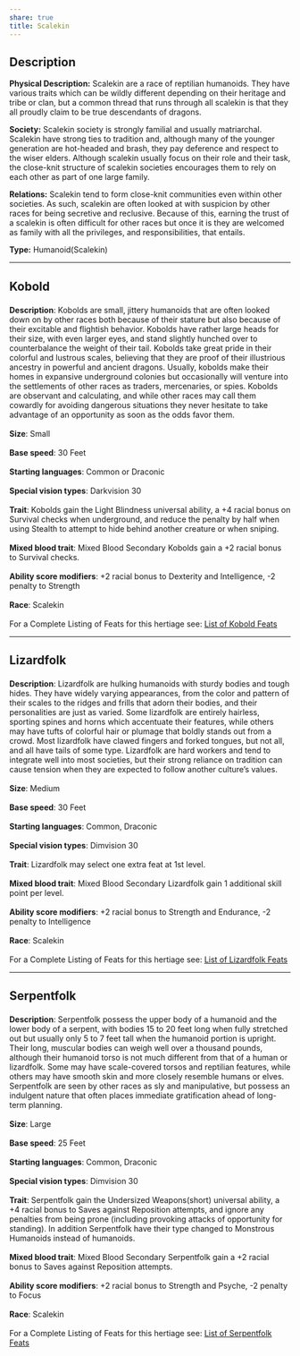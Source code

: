 ```yaml
---
share: true
title: Scalekin
---
```

## Description

**Physical Description:** Scalekin are a race of reptilian humanoids. They have various traits which can be wildly different depending on their heritage and tribe or clan, but a common thread that runs through all scalekin is that they all proudly claim to be true descendants of dragons.

**Society:** Scalekin society is strongly familial and usually matriarchal. Scalekin have strong ties to tradition and, although many of the younger generation are hot-headed and brash, they pay deference and respect to the wiser elders. Although scalekin usually focus on their role and their task, the close-knit structure of scalekin societies encourages them to rely on each other as part of one large family.

**Relations:** Scalekin tend to form close-knit communities even within other societies. As such, scalekin are often looked at with suspicion by other races for being secretive and reclusive. Because of this, earning the trust of a scalekin is often difficult for other races but once it is they are welcomed as family with all the privileges, and responsibilities, that entails.

**Type:** Humanoid(Scalekin)
<span><span><hr></span></span><h2><span><p dir="auto">Kobold</p></span></h2><p><span><p dir="auto"><b>Description</b>:    Kobolds are small, jittery humanoids that are often looked down on by other races both because of their stature but also because of their excitable and flightish behavior. Kobolds have rather large heads for their size, with even larger eyes, and stand slightly hunched over to counterbalance the weight of their tail. Kobolds take great pride in their colorful and lustrous scales, believing that they are proof of their illustrious ancestry in powerful and ancient dragons. Usually, kobolds make their homes in expansive underground colonies but occasionally will venture into the settlements of other races as traders, mercenaries, or spies. Kobolds are observant and calculating, and while other races may call them cowardly for avoiding dangerous situations they never hesitate to take advantage of an opportunity as soon as the odds favor them.<br><br><b>Size</b>:    Small<br><br><b>Base speed</b>:    30 Feet<br><br><b>Starting languages</b>:    Common or Draconic<br><br><b>Special vision types</b>:    Darkvision 30<br><br><b>Trait</b>:     Kobolds gain the Light Blindness universal ability, a +4 racial bonus on Survival checks when underground, and reduce the penalty by half when using Stealth to attempt to hide behind another creature or when sniping.<br><br><b>Mixed blood trait</b>:    Mixed Blood Secondary Kobolds gain a +2 racial bonus to Survival checks.<br><br><b>Ability score modifiers</b>:    +2 racial bonus to Dexterity and Intelligence, -2 penalty to Strength<br><br><b>Race</b>:    Scalekin<br><br>For a Complete Listing of Feats for this hertiage see: <a data-href="List of Kobold Feats" href="List of Kobold Feats" class="internal-link" target="_blank" rel="noopener">List of Kobold Feats</a></p></span></p><span><span><hr></span></span><h2><span><p dir="auto">Lizardfolk</p></span></h2><p><span><p dir="auto"><b>Description</b>:    Lizardfolk are hulking humanoids with sturdy bodies and tough hides. They have widely varying appearances, from the color and pattern of their scales to the ridges and frills that adorn their bodies, and their personalities are just as varied. Some lizardfolk are entirely hairless, sporting spines and horns which accentuate their features, while others may have tufts of colorful hair or plumage that boldly stands out from a crowd. Most lizardfolk have clawed fingers and forked tongues, but not all, and all have tails of some type. Lizardfolk are hard workers and tend to integrate well into most societies, but their strong reliance on tradition can cause tension when they are expected to follow another culture’s values.<br><br><b>Size</b>:    Medium<br><br><b>Base speed</b>:    30 Feet<br><br><b>Starting languages</b>:    Common, Draconic<br><br><b>Special vision types</b>:    Dimvision 30<br><br><b>Trait</b>:    Lizardfolk may select one extra feat at 1st level.<br><br><b>Mixed blood trait</b>:    Mixed Blood Secondary Lizardfolk gain 1 additional skill point per level.<br><br><b>Ability score modifiers</b>:    +2 racial bonus to Strength and Endurance, -2 penalty to Intelligence<br><br><b>Race</b>:    Scalekin<br><br>For a Complete Listing of Feats for this hertiage see: <a data-href="List of Lizardfolk Feats" href="List of Lizardfolk Feats" class="internal-link" target="_blank" rel="noopener">List of Lizardfolk Feats</a></p></span></p><span><span><hr></span></span><h2><span><p dir="auto">Serpentfolk</p></span></h2><p><span><p dir="auto"><b>Description</b>:    Serpentfolk possess the upper body of a humanoid and the lower body of a serpent, with bodies 15 to 20 feet long when fully stretched out but usually only 5 to 7 feet tall when the humanoid portion is upright. Their long, muscular bodies can weigh well over a thousand pounds, although their humanoid torso is not much different from that of a human or lizardfolk. Some may have scale-covered torsos and reptilian features, while others may have smooth skin and more closely resemble humans or elves. Serpentfolk are seen by other races as sly and manipulative, but possess an indulgent nature that often places immediate gratification ahead of long-term planning.<br><br><b>Size</b>:    Large<br><br><b>Base speed</b>:    25 Feet<br><br><b>Starting languages</b>:    Common, Draconic<br><br><b>Special vision types</b>:    Dimvision 30<br><br><b>Trait</b>:    Serpentfolk gain the Undersized Weapons(short) universal ability, a +4 racial bonus to Saves against Reposition attempts, and ignore any penalties from being prone (including provoking attacks of opportunity for standing). In addition Serpentfolk have their type changed to Monstrous Humanoids instead of humanoids.<br><br><b>Mixed blood trait</b>:    Mixed Blood Secondary Serpentfolk gain a +2 racial bonus to Saves against Reposition attempts.<br><br><b>Ability score modifiers</b>:    +2 racial bonus to Strength and Psyche, -2 penalty to Focus<br><br><b>Race</b>:    Scalekin<br><br>For a Complete Listing of Feats for this hertiage see: <a data-href="List of Serpentfolk Feats" href="List of Serpentfolk Feats" class="internal-link" target="_blank" rel="noopener">List of Serpentfolk Feats</a></p></span></p>